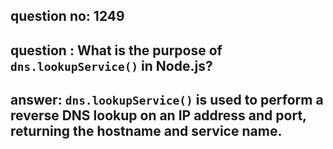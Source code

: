 
      
## question no: 1249

## question : What is the purpose of `dns.lookupService()` in Node.js?

## answer: `dns.lookupService()` is used to perform a reverse DNS lookup on an IP address and port, returning the hostname and service name.
      